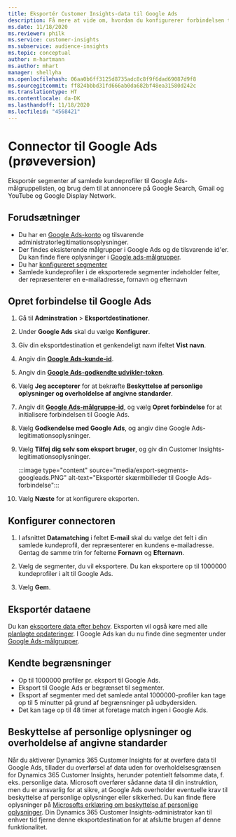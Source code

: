 ```yaml
---
title: Eksportér Customer Insights-data til Google Ads
description: Få mere at vide om, hvordan du konfigurerer forbindelsen til Google Ads.
ms.date: 11/18/2020
ms.reviewer: philk
ms.service: customer-insights
ms.subservice: audience-insights
ms.topic: conceptual
author: m-hartmann
ms.author: mhart
manager: shellyha
ms.openlocfilehash: 06aa0b6ff3125d8735adc8c8f9f6dad69087d9f8
ms.sourcegitcommit: ff824bbbd31fd666ab0da682bf48ea31580d242c
ms.translationtype: HT
ms.contentlocale: da-DK
ms.lasthandoff: 11/18/2020
ms.locfileid: "4568421"
---
```

# <a name="connector-for-google-ads-preview"></a>Connector til Google Ads (prøveversion)

Eksportér segmenter af samlede kundeprofiler til Google Ads-målgruppelisten, og brug dem til at annoncere på Google Search, Gmail og YouTube og Google Display Network. 

## <a name="prerequisites"></a>Forudsætninger

-   Du har en [Google Ads-konto](https://ads.google.com/) og tilsvarende administratorlegitimationsoplysninger.
-   Der findes eksisterende målgrupper i Google Ads og de tilsvarende id'er. Du kan finde flere oplysninger i [Google ads-målgrupper](https://support.google.com/google-ads/answer/7558048?hl=en#:~:text=Audience%20lists%20is%20a%20section,Display%20Network%20through%20remarketing%20campaigns.).
-   Du har [konfigureret segmenter](segments.md)
-   Samlede kundeprofiler i de eksporterede segmenter indeholder felter, der repræsenterer en e-mailadresse, fornavn og efternavn

## <a name="connect-to-google-ads"></a>Opret forbindelse til Google Ads

1. Gå til **Adminstration** > **Eksportdestinationer**.

1. Under **Google Ads** skal du vælge **Konfigurer**.

1. Giv din eksportdestination et genkendeligt navn ifeltet **Vist navn**.

1. Angiv din **[Google Ads-kunde-id](https://support.google.com/google-ads/answer/1704344)**.

1. Angiv din **[Google Ads-godkendte udvikler-token](https://developers.google.com/google-ads/api/docs/first-call/dev-token)**.

1. Vælg **Jeg accepterer** for at bekræfte **Beskyttelse af personlige oplysninger og overholdelse af angivne standarder**.

1. Angiv dit **[Google Ads-målgruppe-id](https://support.google.com/google-ads/answer/7558048?hl=en#:~:text=Audience%20lists%20is%20a%20section,Display%20Network%20through%20remarketing%20campaigns.)**, og vælg **Opret forbindelse** for at initialisere forbindelsen til Google Ads.

1. Vælg **Godkendelse med Google Ads**, og angiv dine Google Ads-legitimationsoplysninger.

1. Vælg **Tilføj dig selv som eksport bruger**, og giv din Customer Insights-legitimationsoplysninger.

   :::image type="content" source="media/export-segments-googleads.PNG" alt-text="Eksportér skærmbilleder til Google Ads-forbindelse":::

1. Vælg **Næste** for at konfigurere eksporten.

## <a name="configure-the-connector"></a>Konfigurer connectoren

1. I afsnittet **Datamatching** i feltet **E-mail** skal du vælge det felt i din samlede kundeprofil, der repræsenterer en kundens e-mailadresse. Gentag de samme trin for felterne **Fornavn** og **Efternavn**.

1. Vælg de segmenter, du vil eksportere. Du kan eksportere op til 1000000 kundeprofiler i alt til Google Ads.

1. Vælg **Gem**.

## <a name="export-the-data"></a>Eksportér dataene

Du kan [eksportere data efter behov](export-destinations.md). Eksporten vil også køre med alle [planlagte opdateringer](system.md#schedule-tab). I Google Ads kan du nu finde dine segmenter under [Google Ads-målgrupper](https://support.google.com/google-ads/answer/7558048?hl=en/).

## <a name="known-limitations"></a>Kendte begrænsninger

- Op til 1000000 profiler pr. eksport til Google Ads.
- Eksport til Google Ads er begrænset til segmenter.
- Eksport af segmenter med det samlede antal 1000000-profiler kan tage op til 5 minutter på grund af begrænsninger på udbydersiden. 
- Det kan tage op til 48 timer at foretage match ingen i Google Ads.

## <a name="data-privacy-and-compliance"></a>Beskyttelse af personlige oplysninger og overholdelse af angivne standarder

Når du aktiverer Dynamics 365 Customer Insights for at overføre data til Google Ads, tillader du overførsel af data uden for overholdelsesgrænsen for Dynamics 365 Customer Insights, herunder potentielt følsomme data, f. eks. personlige data. Microsoft overfører sådanne data til din instruktion, men du er ansvarlig for at sikre, at Google Ads overholder eventuelle krav til beskyttelse af personlige oplysninger eller sikkerhed. Du kan finde flere oplysninger på [Microsofts erklæring om beskyttelse af personlige oplysninger](https://go.microsoft.com/fwlink/?linkid=396732).
Din Dynamics 365 Customer Insights-administrator kan til enhver tid fjerne denne eksportdestination for at afslutte brugen af denne funktionalitet.
